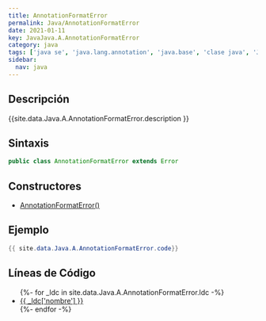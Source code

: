 ```yaml
---
title: AnnotationFormatError
permalink: Java/AnnotationFormatError
date: 2021-01-11
key: JavaJava.A.AnnotationFormatError
category: java
tags: ['java se', 'java.lang.annotation', 'java.base', 'clase java', 'Java 1.5']
sidebar: 
  nav: java
---
```


## Descripción
{{site.data.Java.A.AnnotationFormatError.description }}

## Sintaxis
~~~java
public class AnnotationFormatError extends Error
~~~

## Constructores
* [AnnotationFormatError()](/Java/AnnotationFormatError/AnnotationFormatError/)

## Ejemplo
~~~java
{{ site.data.Java.A.AnnotationFormatError.code}}
~~~

## Líneas de Código
<ul>
{%- for _ldc in site.data.Java.A.AnnotationFormatError.ldc -%}
   <li>
       <a href="{{_ldc['url'] }}">{{ _ldc['nombre'] }}</a>
   </li>
{%- endfor -%}
</ul>
